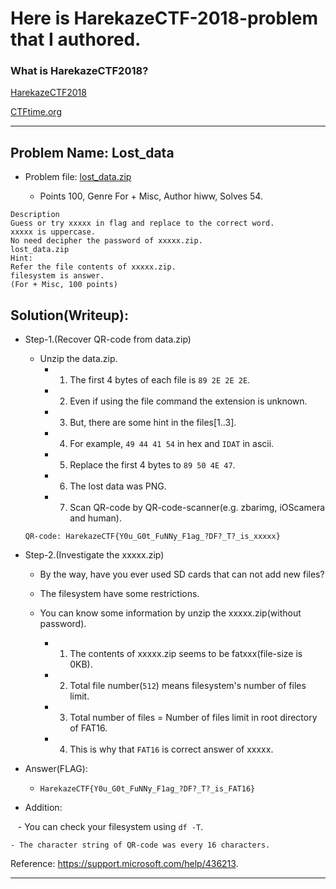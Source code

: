 # Here is HarekazeCTF-2018-problem that I authored.

### What is HarekazeCTF2018?

[HarekazeCTF2018](https://harekaze.com/ctf.html)

[CTFtime.org](https://ctftime.org/event/549)


---

## Problem Name: Lost_data

- Problem file: [lost_data.zip](https://github.com/hiww/HarekazeCTF-2018/blob/master/lost_data.zip)
    
    - Points 100, Genre For + Misc, Author hiww, Solves 54.

```
Description
Guess or try xxxxx in flag and replace to the correct word.
xxxxx is uppercase.
No need decipher the password of xxxxx.zip.
lost_data.zip
Hint:
Refer the file contents of xxxxx.zip.
filesystem is answer.
(For + Misc, 100 points)
```


## Solution(Writeup):

- Step-1.(Recover QR-code from data.zip)
    - Unzip the data.zip.
        - 1. The first 4 bytes of each file is `89 2E 2E 2E`.
        - 2. Even if using the file command the extension is unknown.
        - 3. But, there are some hint in the files[1..3].
        - 4. For example, `49 44 41 54` in hex and `IDAT` in ascii.
        - 5. Replace the first 4 bytes to `89 50 4E 47`. 
        - 6. The lost data was PNG.
        - 7. Scan QR-code by QR-code-scanner(e.g. zbarimg, iOScamera and human).
            
    `QR-code: HarekazeCTF{Y0u_G0t_FuNNy_F1ag_?DF?_T?_is_xxxxx}`
    
- Step-2.(Investigate the xxxxx.zip)
    - By the way, have you ever used SD cards that can not add new files? 
    
    - The filesystem have some restrictions.
        
    - You can know some information by unzip the xxxxx.zip(without password).
        - 1. The contents of xxxxx.zip seems to be fatxxx(file-size is 0KB).
        - 2. Total file number(`512`) means filesystem's number of files limit.
        - 3. Total number of files = Number of files limit in root directory of FAT16.
        - 4. This is why that `FAT16` is correct answer of xxxxx.

- Answer(FLAG):

    - `HarekazeCTF{Y0u_G0t_FuNNy_F1ag_?DF?_T?_is_FAT16}`

- Addition:


    - You can check your filesystem using `df -T`.
    
    - The character string of QR-code was every 16 characters. 



Reference: https://support.microsoft.com/help/436213.

---
